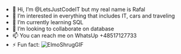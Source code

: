 - 👋 Hi, I’m @LetsJustCodeIT but my real name is Rafal
- 👀 I’m interested in everything that includes IT, cars and traveling
- 🌱 I’m currently learning SQL 
- 💞️ I’m looking to collaborate on database
- 📫 You can reach me on WhatsUp +48517127733
- ⚡ Fun fact: ![ElmoShrugGIF](https://github.com/LetsJustCodeIT/LetsJustCodeIT/assets/161778479/df5ce133-cca7-41d4-94d8-d0e3914b8cea)


<!---
LetsJustCodeIT/LetsJustCodeIT is a ✨ special ✨ repository because its `README.md` (this file) appears on your GitHub profile.
You can click the Preview link to take a look at your changes.
--->
